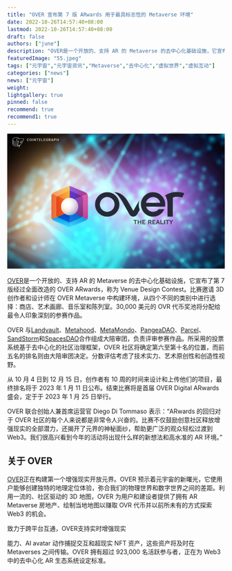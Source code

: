 ```yaml
---
title: "OVER 宣布第 7 版 ARwards 用于最具标志性的 Metaverse 环境"
date: 2022-10-26T14:57:40+08:00
lastmod: 2022-10-26T14:57:40+08:00
draft: false
authors: ["june"]
description: "OVER是一个开放的、支持 AR 的 Metaverse 的去中心化基础设施，它宣布了第 7 版经过全面改造的 OVER ARwards，称为 Venue Design Contest。"
featuredImage: "55.jpeg"
tags: ["元宇宙","元宇宙资讯","Metaverse","去中心化","虚拟世界","虚拟互动"]
categories: ["news"]
news: ["元宇宙"]
weight: 
lightgallery: true
pinned: false
recommend: true
recommend1: true
---
```




![元宇宙](54.png)



[OVER](https://www.overthereality.ai/)是一个开放的、支持 AR 的 Metaverse 的去中心化基础设施，它宣布了第 7 版经过全面改造的 OVER ARwards，称为 Venue Design Contest。比赛邀请 3D 创作者和设计师在 OVER Metaverse 中构建环境，从四个不同的类别中进行选择：商店、艺术画廊、音乐室和陈列室。30,000 美元的 OVR 代币奖池将分配给最令人印象深刻的参赛作品。 

OVER 与[Landvault](https://landvault.io/)、[Metahood](https://metahood.xyz/)、[MetaMondo](https://www.metamundo.co/)、[PangeaDAO](https://www.pangeadao.org/)、[Parcel](https://parcel.so/)、[SandStorm](https://sandstorm.co/)和[SpacesDAO](https://spacesdao.xyz/)合作组成大陪审团，负责评审参赛作品。所采用的投票系统基于去中心化的社区治理框架，OVER 社区将确定第六至第十名的位置，而前五名的排名则由大陪审团决定。分数评估考虑了技术实力、艺术原创性和创造性视野。

从 10 月 4 日到 12 月 15 日，创作者有 10 周的时间来设计和上传他们的项目，最终排名将于 2023 年 1 月 11 日公布。结束比赛将是首届 OVER Digital ARwards 盛会，定于于 2023 年 1 月 25 日举行。 

OVER 联合创始人兼首席运营官 Diego Di Tommaso 表示：“ARwards 的回归对于 OVER 社区的每个人来说都是非常令人兴奋的。比赛不仅鼓励创意社区释放增强现实的全部潜力，还揭开了元界的神秘面纱，帮助更广泛的观众轻松过渡到 Web3。我们很高兴看到今年的活动将出现什么样的新想法和高水准的 AR 环境。” 



## 关于 OVER

[OVER](https://www.overthereality.ai/)正在构建第一个增强现实开放元界。OVER 预示着元宇宙的新曙光，它使用户能够创建独特的地理定位体验，弥合我们的物理世界和数字世界之间的差距。利用一流的、社区驱动的 3D 地图，OVER 为用户和建设者提供了拥有 AR Metaverse 房地产、绘制当地地图以赚取 OVR 代币并以前所未有的方式探索 Web3 的机会。

致力于跨平台互通，OVER支持实时增强现实

能力、AI avatar 动作捕捉交互和超现实 NFT 资产，这些资产将及时在 Metaverses 之间传输。OVER 拥有超过 923,000 名活跃参与者，正在为 Web3 中的去中心化 AR 生态系统设定标准。